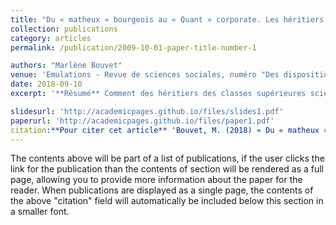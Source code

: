 ```yaml
---
title: "Du « matheux » bourgeois au « Quant » corporate. Les héritiers des classes supérieures scientifiques à l’épreuve de la finance londonienne"
collection: publications
category: articles
permalink: /publication/2009-10-01-paper-title-number-1

authors: "Marlène Bouvet"
venue: 'Emulations - Revue de sciences sociales, numéro "Des dispositions au travail. L’origine sociale des pratiques professionnelles", coordonné par David Pichonnaz et Kevin Toffel.'
date: 2018-09-10
excerpt: '**Résumé** Comment des héritiers des classes supérieures scientifiques, animés par l’amour désintéressé des mathématiques, se muent-ils en agents financiers acquis à l’esprit « corporate » ? Cet article propose l’examen minutieux des métamorphoses du « capital culturel scientifique » des Quants, ingénieurs-mathématiciens à la City de Londres. Une enquête de six mois, élaborée à partir de neuf entretiens semi-dirigés et d’un corpus de lettres de motivation et grilles de salaire, met au jour la fabrique des dispositions contradictoires qui façonnent leur ethos professionnel. Porteurs de puissantes dispositions ascétique et scholastique, chevillées à une appétence forcenée pour les sciences, ils sont cependant tenus d’acquérir des manières d’être inédites. Disqualifiant un élitisme fondé sur la distinction intellectuelle, la culture d’entreprise sollicite une disposition distante, une disposition rationnelle-stratégique et une disposition vénale qui font violence au « sérieux ludique » présidant jusque-là à l’exercice de leurs facultés. Ils s’initient alors, non sans peine, à des compétences pédagogique et mondaine qui rompent avec leur habitus de domination par l’excellence scolaire, et tentent littéralement de mettre à profit leurs compétences techniques. Si elle dépend de la durée d’exposition à la culture d’entreprise, l’attitude des Quants face à l’adversité s’avère fortement contrastée : leurs adaptations différenciées réfractent le capital culturel hétérogène des diverses fractions de la bourgeoisie française. Si la stylisation des dispositions professionnelles enrichit la sociologie d’un groupe professionnel, celui des agents financiers, elle permet également de capturer les récentes transformations de la culture des élites.'

slidesurl: 'http://academicpages.github.io/files/slides1.pdf'
paperurl: 'http://academicpages.github.io/files/paper1.pdf'
citation:**Pour citer cet article** 'Bouvet, M. (2018) « Du « matheux » bourgeois au « Quant » corporate: Les héritiers des classes supérieures scientifiques à l’épreuve de la finance londonienne », Emulations - Revue de sciences sociales, (25), p. 23–43. doi: 10.14428/emulations.025.02.'
---
```


The contents above will be part of a list of publications, if the user clicks the link for the publication than the contents of section will be rendered as a full page, allowing you to provide more information about the paper for the reader. When publications are displayed as a single page, the contents of the above "citation" field will automatically be included below this section in a smaller font.